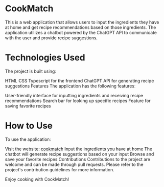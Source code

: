 # CookMatch

This is a web application that allows users to input the ingredients they have at home and get recipe recommendations based on those ingredients. The application utilizes a chatbot powered by the ChatGPT API to communicate with the user and provide recipe suggestions.

# Technologies Used

The project is built using:

HTML
CSS
Typescript for the frontend
ChatGPT API for generating recipe suggestions
Features
The application has the following features:

User-friendly interface for inputting ingredients and receiving recipe recommendations
Search bar for looking up specific recipes
Feature for saving favorite recipes


# How to Use

To use the application:

Visit the website: [cookmatch](cookmatch.online)
Input the ingredients you have at home
The chatbot will generate recipe suggestions based on your input
Browse and save your favorite recipes
Contributions
Contributions to the project are welcome and can be made through pull requests. Please refer to the project's contribution guidelines for more information.


Enjoy cooking with CookMatch!
